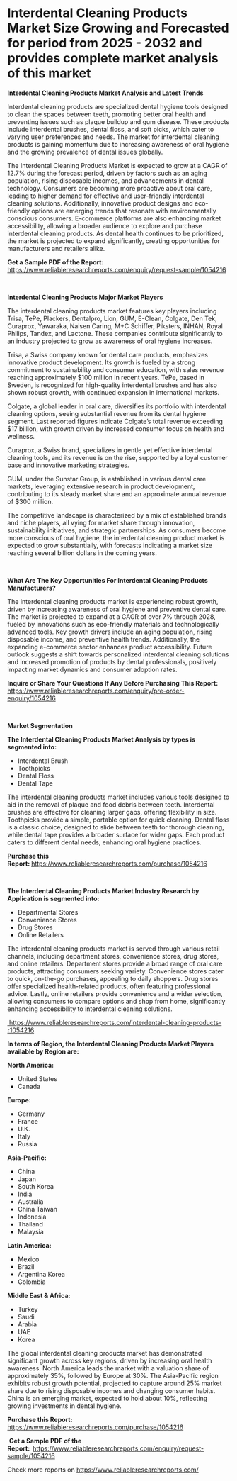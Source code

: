 <p><h1>Interdental Cleaning Products Market Size Growing and Forecasted for period from 2025 - 2032 and provides complete market analysis of this market</h1></p><p><strong>Interdental Cleaning Products Market Analysis and Latest Trends</strong></p>
<p><p>Interdental cleaning products are specialized dental hygiene tools designed to clean the spaces between teeth, promoting better oral health and preventing issues such as plaque buildup and gum disease. These products include interdental brushes, dental floss, and soft picks, which cater to varying user preferences and needs. The market for interdental cleaning products is gaining momentum due to increasing awareness of oral hygiene and the growing prevalence of dental issues globally.</p><p>The Interdental Cleaning Products Market is expected to grow at a CAGR of 12.7% during the forecast period, driven by factors such as an aging population, rising disposable incomes, and advancements in dental technology. Consumers are becoming more proactive about oral care, leading to higher demand for effective and user-friendly interdental cleaning solutions. Additionally, innovative product designs and eco-friendly options are emerging trends that resonate with environmentally conscious consumers. E-commerce platforms are also enhancing market accessibility, allowing a broader audience to explore and purchase interdental cleaning products. As dental health continues to be prioritized, the market is projected to expand significantly, creating opportunities for manufacturers and retailers alike.</p></p>
<p><strong>Get a Sample PDF of the Report:&nbsp;</strong> <a href="https://www.reliableresearchreports.com/enquiry/request-sample/1054216?utm_campaign=2227&utm_medium=2&utm_source=Github&utm_content=ia&utm_term=05022025&utm_id=interdental-cleaning-products">https://www.reliableresearchreports.com/enquiry/request-sample/1054216</a></p>
<p>&nbsp;</p>
<p><strong>Interdental Cleaning Products Major Market Players</strong></p>
<p><p>The interdental cleaning products market features key players including Trisa, TePe, Plackers, Dentalpro, Lion, GUM, E-Clean, Colgate, Den Tek, Curaprox, Yawaraka, Naisen Caring, M+C Schiffer, Piksters, INHAN, Royal Philips, Tandex, and Lactone. These companies contribute significantly to an industry projected to grow as awareness of oral hygiene increases.</p><p>Trisa, a Swiss company known for dental care products, emphasizes innovative product development. Its growth is fueled by a strong commitment to sustainability and consumer education, with sales revenue reaching approximately $100 million in recent years. TePe, based in Sweden, is recognized for high-quality interdental brushes and has also shown robust growth, with continued expansion in international markets.</p><p>Colgate, a global leader in oral care, diversifies its portfolio with interdental cleaning options, seeing substantial revenue from its dental hygiene segment. Last reported figures indicate Colgate’s total revenue exceeding $17 billion, with growth driven by increased consumer focus on health and wellness.</p><p>Curaprox, a Swiss brand, specializes in gentle yet effective interdental cleaning tools, and its revenue is on the rise, supported by a loyal customer base and innovative marketing strategies. </p><p>GUM, under the Sunstar Group, is established in various dental care markets, leveraging extensive research in product development, contributing to its steady market share and an approximate annual revenue of $300 million. </p><p>The competitive landscape is characterized by a mix of established brands and niche players, all vying for market share through innovation, sustainability initiatives, and strategic partnerships. As consumers become more conscious of oral hygiene, the interdental cleaning product market is expected to grow substantially, with forecasts indicating a market size reaching several billion dollars in the coming years.</p></p>
<p>&nbsp;</p>
<p><strong>What Are The Key Opportunities For Interdental Cleaning Products Manufacturers?</strong></p>
<p><p>The interdental cleaning products market is experiencing robust growth, driven by increasing awareness of oral hygiene and preventive dental care. The market is projected to expand at a CAGR of over 7% through 2028, fueled by innovations such as eco-friendly materials and technologically advanced tools. Key growth drivers include an aging population, rising disposable income, and preventive health trends. Additionally, the expanding e-commerce sector enhances product accessibility. Future outlook suggests a shift towards personalized interdental cleaning solutions and increased promotion of products by dental professionals, positively impacting market dynamics and consumer adoption rates.</p></p>
<p><strong>Inquire or Share Your Questions If Any Before Purchasing This Report:</strong> <a href="https://www.reliableresearchreports.com/enquiry/pre-order-enquiry/1054216?utm_campaign=2227&utm_medium=2&utm_source=Github&utm_content=ia&utm_term=05022025&utm_id=interdental-cleaning-products">https://www.reliableresearchreports.com/enquiry/pre-order-enquiry/1054216</a></p>
<p>&nbsp;</p>
<p><strong>Market Segmentation</strong></p>
<p><strong>The Interdental Cleaning Products Market Analysis by types is segmented into:</strong></p>
<p><ul><li>Interdental Brush</li><li>Toothpicks</li><li>Dental Floss</li><li>Dental Tape</li></ul></p>
<p><p>The interdental cleaning products market includes various tools designed to aid in the removal of plaque and food debris between teeth. Interdental brushes are effective for cleaning larger gaps, offering flexibility in size. Toothpicks provide a simple, portable option for quick cleaning. Dental floss is a classic choice, designed to slide between teeth for thorough cleaning, while dental tape provides a broader surface for wider gaps. Each product caters to different dental needs, enhancing oral hygiene practices.</p></p>
<p><strong>Purchase this Report:&nbsp;</strong><a href="https://www.reliableresearchreports.com/purchase/1054216?utm_campaign=2227&utm_medium=2&utm_source=Github&utm_content=ia&utm_term=05022025&utm_id=interdental-cleaning-products">https://www.reliableresearchreports.com/purchase/1054216</a></p>
<p>&nbsp;</p>
<p><strong>The Interdental Cleaning Products Market Industry Research by Application is segmented into:</strong></p>
<p><ul><li>Departmental Stores</li><li>Convenience Stores</li><li>Drug Stores</li><li>Online Retailers</li></ul></p>
<p><p>The interdental cleaning products market is served through various retail channels, including department stores, convenience stores, drug stores, and online retailers. Department stores provide a broad range of oral care products, attracting consumers seeking variety. Convenience stores cater to quick, on-the-go purchases, appealing to daily shoppers. Drug stores offer specialized health-related products, often featuring professional advice. Lastly, online retailers provide convenience and a wider selection, allowing consumers to compare options and shop from home, significantly enhancing accessibility to interdental cleaning solutions.</p></p>
<p><a href="https://www.reliableresearchreports.com/interdental-cleaning-products-r1054216?utm_campaign=2227&utm_medium=2&utm_source=Github&utm_content=ia&utm_term=05022025&utm_id=interdental-cleaning-products">&nbsp;https://www.reliableresearchreports.com/interdental-cleaning-products-r1054216</a></p>
<p><strong>In terms of Region, the Interdental Cleaning Products Market Players available by Region are:</strong></p>
<p>
    <p> <strong> North America: </strong>
        <ul>
            <li>United States</li>
            <li>Canada</li>
        </ul>
        </p> 
    <p> <strong> Europe: </strong>
        <ul>
            <li>Germany</li>
            <li>France</li>
            <li>U.K.</li>
            <li>Italy</li>
            <li>Russia</li>
        </ul>
        </p> 
    <p> <strong> Asia-Pacific: </strong>
        <ul>
            <li>China</li>
            <li>Japan</li>
            <li>South Korea</li>
            <li>India</li>
            <li>Australia</li>
            <li>China Taiwan</li>
            <li>Indonesia</li>
            <li>Thailand</li>
            <li>Malaysia</li>
        </ul>
        </p> 
    <p> <strong> Latin America: </strong>
        <ul>
            <li>Mexico</li>
            <li>Brazil</li>
            <li>Argentina Korea</li>
            <li>Colombia</li>
        </ul>
        </p> 
    <p> <strong> Middle East & Africa: </strong>
        <ul>
            <li>Turkey</li>
            <li>Saudi</li>
            <li>Arabia</li>
            <li>UAE</li>
            <li>Korea</li>
        </ul>
    </p>
    </p>
<p><p>The global interdental cleaning products market has demonstrated significant growth across key regions, driven by increasing oral health awareness. North America leads the market with a valuation share of approximately 35%, followed by Europe at 30%. The Asia-Pacific region exhibits robust growth potential, projected to capture around 25% market share due to rising disposable incomes and changing consumer habits. China is an emerging market, expected to hold about 10%, reflecting growing investments in dental hygiene.</p></p>
<p><strong>Purchase this Report: </strong><a href="https://www.reliableresearchreports.com/purchase/1054216?utm_campaign=2227&utm_medium=2&utm_source=Github&utm_content=ia&utm_term=05022025&utm_id=interdental-cleaning-products">https://www.reliableresearchreports.com/purchase/1054216</a></p>
<p>&nbsp;<strong>Get a Sample PDF of the Report:&nbsp;&nbsp;</strong><a href="https://www.reliableresearchreports.com/enquiry/request-sample/1054216?utm_campaign=2227&utm_medium=2&utm_source=Github&utm_content=ia&utm_term=05022025&utm_id=interdental-cleaning-products">https://www.reliableresearchreports.com/enquiry/request-sample/1054216</a></p>
<p><strong></strong></p>
<p>Check more reports on <a href="https://www.reliableresearchreports.com/?utm_campaign=2227&utm_medium=2&utm_source=Github&utm_content=ia&utm_term=05022025&utm_id=interdental-cleaning-products">https://www.reliableresearchreports.com/</a></p>